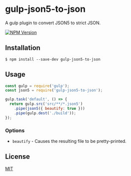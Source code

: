 # gulp-json5-to-json

A gulp plugin to convert JSON5 to strict JSON.

[![NPM Version][npm-image]][npm-url]

## Installation

```
$ npm install --save-dev gulp-json5-to-json
```

## Usage

```js
const gulp = require('gulp');
const json5 = require('gulp-json5-to-json');

gulp.task('default', () => {
  return gulp.src('src/**/*.json5')
    .pipe(json5({ beautify: true }))
    .pipe(gulp.dest('./build'));
});
```

### Options

- `beautify` - Causes the resulting file to be pretty-printed.

## License

[MIT](LICENSE)

[npm-image]: https://img.shields.io/npm/v/gulp-json5-to-json.svg?style=flat-square
[npm-url]: https://npmjs.org/package/gulp-json5-to-json
